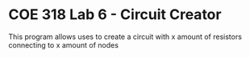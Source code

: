 # COE 318 Lab 6 - Circuit Creator

This program allows uses to create a circuit with x amount of resistors connecting to x amount of nodes
